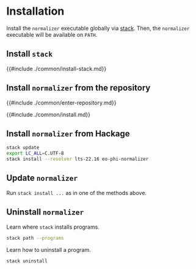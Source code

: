 # Installation

Install the `normalizer` executable globally via [stack](https://docs.haskellstack.org/en/stable).
Then, the `normalizer` executable will be available on `PATH`.

## Install `stack`

{{#include ./common/install-stack.md}}

## Install `normalizer` from the repository

{{#include ./common/enter-repository.md}}

{{#include ./common/install.md}}

## Install `normalizer` from Hackage

```sh
stack update
export LC_ALL=C.UTF-8
stack install --resolver lts-22.16 eo-phi-normalizer
```

## Update `normalizer`

Run `stack install ...` as in one of the methods above.

## Uninstall `normalizer`

Learn where `stack` installs programs.

```sh
stack path --programs
```

Learn how to uninstall a program.

```sh
stack uninstall
```
